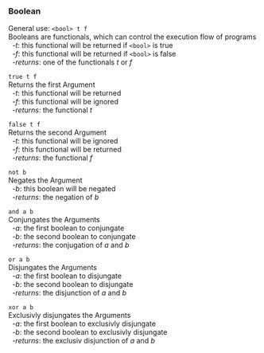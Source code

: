 ### Boolean
General use: ```<bool> t f```  
Booleans are functionals, which can control the execution flow of programs  
&nbsp;&nbsp;-*t*: this functional will be returned if `<bool>` is true  
&nbsp;&nbsp;-*f*: this functional will be returned if `<bool>` is false  
&nbsp;&nbsp;-*returns*: one of the functionals *t* or *f*

```true t f```  
Returns the first Argument  
&nbsp;&nbsp;-*t*: this functional will be returned  
&nbsp;&nbsp;-*f*: this functional will be ignored  
&nbsp;&nbsp;-*returns*: the functional *t*

```false t f```  
Returns the second Argument  
&nbsp;&nbsp;-*t*: this functional will be ignored  
&nbsp;&nbsp;-*f*: this functional will be returned  
&nbsp;&nbsp;-*returns*: the functional *f*

```not b```  
Negates the Argument    
&nbsp;&nbsp;-*b*: this boolean will be negated  
&nbsp;&nbsp;-*returns*: the negation of *b*

```and a b```  
Conjungates the Arguments  
&nbsp;&nbsp;-*a*: the first boolean to conjungate  
&nbsp;&nbsp;-*b*: the second boolean to conjungate  
&nbsp;&nbsp;-*returns*: the conjugation of *a* and *b*

```or a b```  
Disjungates the Arguments  
&nbsp;&nbsp;-*a*: the first boolean to disjungate  
&nbsp;&nbsp;-*b*: the second boolean to disjungate  
&nbsp;&nbsp;-*returns*: the disjunction of *a* and *b*

```xor a b```  
Exclusivly disjungates the Arguments  
&nbsp;&nbsp;-*a*: the first boolean to exclusivly disjungate  
&nbsp;&nbsp;-*b*: the second boolean to exclusivly disjungate  
&nbsp;&nbsp;-*returns*: the exclusiv disjunction of *a* and *b*


